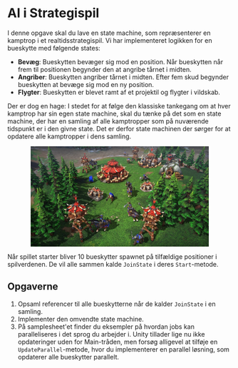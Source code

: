 # AI i Strategispil

I denne opgave skal du lave en state machine, som repræsenterer en kamptrop i et realtidsstrategispil. Vi har implementeret logikken for en bueskytte med følgende states:

- **Bevæg**: Bueskytten bevæger sig mod en position. Når bueskytten når frem til positionen begynder den at angribe tårnet i midten.
- **Angriber**: Bueskytten angriber tårnet i midten. Efter fem skud begynder bueskytten at bevæge sig mod en ny position.
- **Flygter**: Bueskytten er blevet ramt af et projektil og flygter i vildskab.

Der er dog en hage: I stedet for at følge den klassiske tankegang om at hver kamptrop har sin egen state machine, skal du tænke på det som en state machine, der har en samling af alle kamptropper som på nuværende tidspunkt er i den givne state. Det er derfor state machinen der sørger for at opdatere alle kamptropper i dens samling.

<img src="images/warcraft.jpg" style="width: 400px; margin: auto; display: block;" />

Når spillet starter bliver 10 bueskytter spawnet på tilfældige positioner i spilverdenen. De vil alle sammen kalde `JoinState` i deres `Start`-metode.

## Opgaverne
1) Opsaml referencer til alle bueskytterne når de kalder `JoinState` i en samling.
2) Implementer den omvendte state machine.
3) På samplesheet'et finder du eksempler på hvordan jobs kan paralleliseres i det sprog du arbejder i. Unity tillader lige nu ikke opdateringer uden for Main-tråden, men forsøg alligevel at tilføje en `UpdateParallel`-metode, hvor du implementerer en parallel løsning, som opdaterer alle bueskytter parallelt.